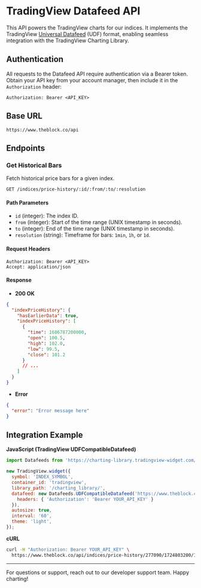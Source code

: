# TradingView Datafeed API

This API powers the TradingView charts for our indices. It implements the TradingView [Universal Datafeed](https://www.tradingview.com/charting-library-docs/latest/connecting_data/connecting_data.md) (UDF) format, enabling seamless integration with the TradingView Charting Library.

## Authentication

All requests to the Datafeed API require authentication via a Bearer token. Obtain your API key from your account manager, then include it in the `Authorization` header:

```
Authorization: Bearer <API_KEY>
```

## Base URL

```
https://www.theblock.co/api
```

## Endpoints

### Get Historical Bars

Fetch historical price bars for a given index.

```
GET /indices/price-history/:id/:from/:to/:resolution
```

#### Path Parameters
- `id` (integer): The index ID.
- `from` (integer): Start of the time range (UNIX timestamp in seconds).
- `to` (integer): End of the time range (UNIX timestamp in seconds).
- `resolution` (string): Timeframe for bars: `1min`, `1h`, or `1d`.

#### Request Headers
```
Authorization: Bearer <API_KEY>
Accept: application/json
```

#### Response
- **200 OK**
```json
{
  "indexPriceHistory": {
    "hasEarlierData": true,
    "indexPriceHistory": [
      {
        "time": 1686787200000,
        "open": 100.5,
        "high": 102.0,
        "low": 99.5,
        "close": 101.2
      }
      // ...
    ]
  }
}
```
- **Error**
```json
{
  "error": "Error message here"
}
```

## Integration Example

**JavaScript (TradingView UDFCompatibleDatafeed)**
```javascript
import Datafeeds from 'https://charting-library.tradingview-widget.com/datafeeds/udf/dist/bundle.js';

new TradingView.widget({
  symbol: 'INDEX_SYMBOL',
  container_id: 'tradingview',
  library_path: '/charting_library/',
  datafeed: new Datafeeds.UDFCompatibleDatafeed('https://www.theblock.co/api', {
    headers: { 'Authorization': 'Bearer YOUR_API_KEY' }
  }),
  autosize: true,
  interval: '60',
  theme: 'light',
});
```

**cURL**
```bash
curl -H "Authorization: Bearer YOUR_API_KEY" \
  https://www.theblock.co/api/indices/price-history/277090/1724803200/1725580800/1d
```

---

For questions or support, reach out to our developer support team. Happy charting!
